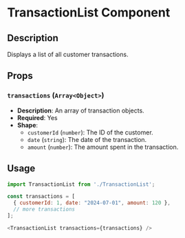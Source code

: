 # TransactionList Component

## Description

Displays a list of all customer transactions.

## Props

### `transactions` (`Array<Object>`)

- **Description**: An array of transaction objects.
- **Required**: Yes
- **Shape**:
  - `customerId` (`number`): The ID of the customer.
  - `date` (`string`): The date of the transaction.
  - `amount` (`number`): The amount spent in the transaction.

## Usage

```javascript
import TransactionList from './TransactionList';

const transactions = [
  { customerId: 1, date: "2024-07-01", amount: 120 },
  // more transactions
];

<TransactionList transactions={transactions} />

